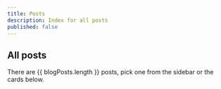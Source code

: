 ```yaml
---
title: Posts
description: Index for all posts
published: false
---
```


<script setup>
    import { data as blogPosts } from "./posts.data.mts"
    import ArticleList from "../.vitepress/theme/ArticleList.vue"
</script>

## All posts

There are {{ blogPosts.length }} posts, pick one from the sidebar or the cards below.

<ArticleList :posts="blogPosts" />